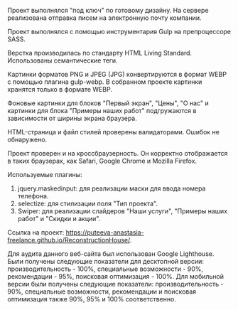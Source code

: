 Проект выполнялся "под ключ" по готовому дизайну. На сервере реализована отправка писем на электронную почту компании.

Проект выполнялся с помощью инструментария Gulp на препроцессоре SASS.

Верстка производилась по стандарту HTML Living Standard. Использованы семантические теги.

Картинки форматов PNG и JPEG (JPG) конвертируются в формат WEBP c помощью плагина gulp-webp. В собранном проекте картинки хранятся только в формате WEBP.

Фоновые картинки для блоков "Первый экран", "Цены", "О нас" и картинки для блока "Примеры наших работ" подгружаются в зависимости от ширины экрана браузера. 

HTML-страница и файл стилей проверены валидаторами. Ошибок не обнаружено.

Проект проверен и на кроссбраузерность. Он корректно отображается в таких браузерах, как Safari, Google Chrome и Mozilla Firefox.

Используемые плагины:
1. jquery.maskedinput: для реализации маски для ввода номера телефона.
2. selectize: для стилизации поля "Тип проекта".
3. Swiper: для реализации слайдеров "Наши услуги", "Примеры наших работ" и "Скидки и акции".

Ссылка на проект: https://puteeva-anastasia-freelance.github.io/ReconstructionHouse/.

Для аудита данного веб-сайта был использован Google Lighthouse. Были получены следующие показатели для десктопной версии: производительность - 100%, специальные возможности - 90%, рекомендации - 95%, поисковая оптимизация - 100%. Для мобильной версии были получены следующие показатели: производительность - 90%, специальные возможности, рекомендации и поисковая оптимизация также 90%, 95% и 100% соответственно.